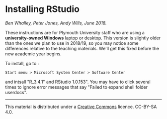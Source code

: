 # Installing RStudio
_Ben Whalley, Peter Jones, Andy Wills, June 2018._

These instructions are for Plymouth University staff who are using a **university-owned Windows** laptop or desktop. This version  is slightly older than the ones we plan to use in 2018/19, so you may notice some differences relative to the teaching materials. We'll get this fixed before the new academic year begins.

To install, go to :

`Start menu > Microsoft System Center > Software Center`

and intsall "R_3.4.1" and RStudio 1.0.153". You may have to click several times to ignore error messages that say "Failed to expand shell folder userdocs".

____

This material is distributed under a [Creative Commons](https://creativecommons.org/) licence. CC-BY-SA 4.0.






